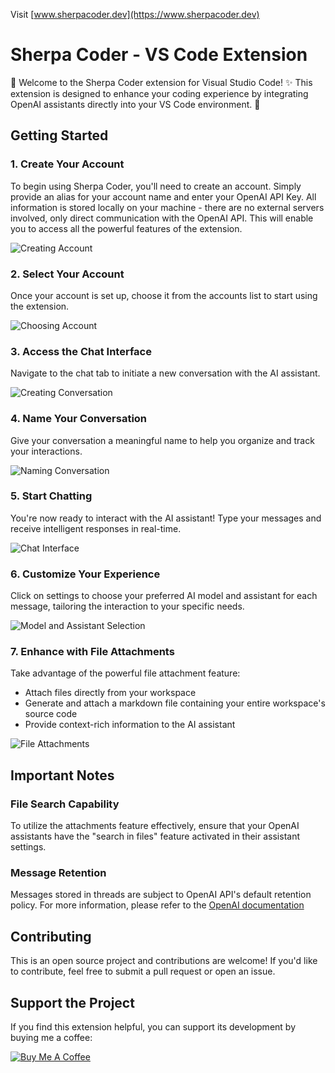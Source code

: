 Visit [www.sherpacoder.dev](https://www.sherpacoder.dev)

# Sherpa Coder - VS Code Extension

🚀 Welcome to the Sherpa Coder extension for Visual Studio Code! ✨ This extension is designed to enhance your coding experience by integrating OpenAI assistants directly into your VS Code environment. 🤖

## Getting Started

### 1. Create Your Account
To begin using Sherpa Coder, you'll need to create an account. Simply provide an alias for your account name and enter your OpenAI API Key. All information is stored locally on your machine - there are no external servers involved, only direct communication with the OpenAI API. This will enable you to access all the powerful features of the extension.

![Creating Account](images/1-creating_account.png)

### 2. Select Your Account
Once your account is set up, choose it from the accounts list to start using the extension.

![Choosing Account](images/2-choosing_account.png)

### 3. Access the Chat Interface
Navigate to the chat tab to initiate a new conversation with the AI assistant.

![Creating Conversation](images/3-creating_conversation.png)

### 4. Name Your Conversation
Give your conversation a meaningful name to help you organize and track your interactions.

![Naming Conversation](images/4-giving_a_name.png)

### 5. Start Chatting
You're now ready to interact with the AI assistant! Type your messages and receive intelligent responses in real-time.

![Chat Interface](images/5-chat_prompt.png)

### 6. Customize Your Experience
Click on settings to choose your preferred AI model and assistant for each message, tailoring the interaction to your specific needs.

![Model and Assistant Selection](images/6-model-assistant.png)

### 7. Enhance with File Attachments
Take advantage of the powerful file attachment feature:
- Attach files directly from your workspace
- Generate and attach a markdown file containing your entire workspace's source code
- Provide context-rich information to the AI assistant

![File Attachments](images/7-attachments.png)

## Important Notes

### File Search Capability
To utilize the attachments feature effectively, ensure that your OpenAI assistants have the "search in files" feature activated in their assistant settings.

### Message Retention
Messages stored in threads are subject to OpenAI API's default retention policy. For more information, please refer to the [OpenAI documentation](https://platform.openai.com/docs/assistants/tools/file-search)

## Contributing
This is an open source project and contributions are welcome! If you'd like to contribute, feel free to submit a pull request or open an issue.

## Support the Project
If you find this extension helpful, you can support its development by buying me a coffee:

[![Buy Me A Coffee](https://cdn.buymeacoffee.com/buttons/v2/default-yellow.png)](https://buymeacoffee.com/mbustosp)